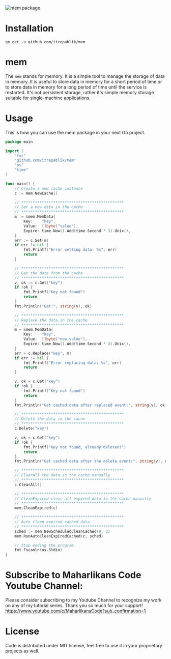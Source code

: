 ![mem package](https://user-images.githubusercontent.com/58651329/155666747-72a17ca0-57a9-4021-8cc9-1d37019634fc.png)

# Installation
```
go get -u github.com/itrepablik/mem
```

# mem
The `mem` stands for memory. It is a simple tool to manage the storage of data in memory. It is useful to store data in memory for a short period of time or to store data in memory for a long period of time until the service is restarted. It's not persistent storage, rather it's simple memory storage suitable for single-machine applications.

# Usage
This is how you can use the mem package in your next Go project.
```go
package main

import (
	"fmt"
	"github.com/itrepablik/mem"
	"os"
	"time"
)

func main() {
	// Create a new cache instance
	c := mem.NewCache()

	// *********************************************
	// Set a new data in the cache
	// *********************************************
	m := &mem.MemData{
		Key:    "key",
		Value:  []byte("value"),
		Expire: time.Now().Add(time.Second * 3).Unix(),
	}
	err := c.Set(m)
	if err != nil {
		fmt.Printf("Error setting data: %s", err)
		return
	}

	// *********************************************
	// Get the data from the cache
	// *********************************************
	v, ok := c.Get("key")
	if !ok {
		fmt.Printf("Key not found")
		return
	}
	fmt.Println("Get:", string(v), ok)

	// *********************************************
	// Replace the data in the cache
	// *********************************************
	m = &mem.MemData{
		Key:    "key",
		Value:  []byte("new value"),
		Expire: time.Now().Add(time.Second * 3).Unix(),
	}
	err = c.Replace("key", m)
	if err != nil {
		fmt.Printf("Error replacing data: %s", err)
		return
	}

	v, ok = c.Get("key")
	if !ok {
		fmt.Printf("Key not found")
		return
	}
	fmt.Println("Get cached data after replaced event:", string(v), ok)

	// *********************************************
	// Delete the data in the cache
	// *********************************************
	c.Delete("key")

	v, ok = c.Get("key")
	if !ok {
		fmt.Printf("Key not found, already deleted!")
		return
	}
	fmt.Println("Get cached data after the delete event:", string(v), ok)

	// *********************************************
	// ClearAll the data in the cache manually
	// *********************************************
	c.ClearAll()

	// *********************************************
	// CleanExpired clear all expired data in the cache manually
	// *********************************************
	mem.CleanExpired(c)

	// *********************************************
	// Auto clean expired cached data
	// *********************************************
	sched := mem.NewScheduledCleanCached(0, 3)
	mem.RunAutoCleanExpiredCached(c, sched)

	// Stop ending the program
	fmt.Fscanln(os.Stdin)
}
```

# Subscribe to Maharlikans Code Youtube Channel:
Please consider subscribing to my Youtube Channel to recognize my work on any of my tutorial series. Thank you so much for your support!
https://www.youtube.com/c/MaharlikansCode?sub_confirmation=1

# License
Code is distributed under MIT license, feel free to use it in your proprietary projects as well.
